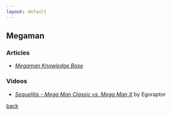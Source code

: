 ```yaml
---
layout: default
---
```


## Megaman

### Articles

* _[Megaman Knowledge Base](http://megaman.wikia.com/wiki/Mega_Man_Wiki)_

### Videos

* _[Sequelitis - Mega Man Classic vs. Mega Man X](https://www.youtube.com/watch?v=8FpigqfcvlM)_ by Egoraptor

[back](../)